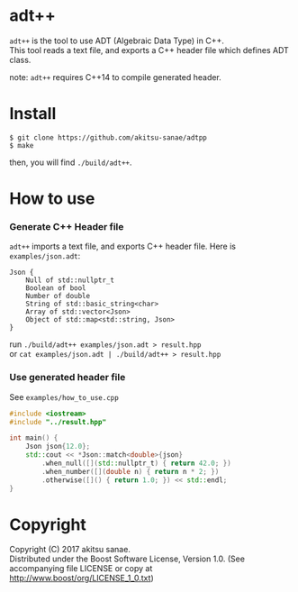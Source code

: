 # adt++

`adt++` is the tool to use ADT (Algebraic Data Type) in C++.  
This tool reads a text file, and exports a C++ header file which defines ADT class.  

note: `adt++` requires C++14 to compile generated header.

# Install
```
$ git clone https://github.com/akitsu-sanae/adtpp
$ make
```
then, you will find `./build/adt++`.

# How to use

### Generate C++ Header file

`adt++` imports a text file, and exports C++ header file.
Here is `examples/json.adt`:
```
Json {
    Null of std::nullptr_t
    Boolean of bool
    Number of double
    String of std::basic_string<char>
    Array of std::vector<Json>
    Object of std::map<std::string, Json>
}
```
run `./build/adt++ examples/json.adt > result.hpp`  
or `cat examples/json.adt | ./build/adt++ > result.hpp`

### Use generated header file

See `examples/how_to_use.cpp`

```cpp
#include <iostream>
#include "../result.hpp"

int main() {
    Json json{12.0};
    std::cout << *Json::match<double>{json}
        .when_null([](std::nullptr_t) { return 42.0; })
        .when_number([](double n) { return n * 2; })
        .otherwise([]() { return 1.0; }) << std::endl;
}
```

# Copyright
Copyright (C) 2017 akitsu sanae.  
Distributed under the Boost Software License, Version 1.0. 
(See accompanying file LICENSE or copy at http://www.boost/org/LICENSE_1_0.txt)  


